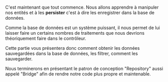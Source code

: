 C'est maintenant que tout commence. Nous allons apprendre à manipuler nos entités et à les **persister** c'est à dire les enregistrer dans la base de données.

Comme la base de données est un système puissant, il nous permet de lui laisser faire un certains nombres de traitements que nous devrions théoriquement faire dans le contrôleur.

Cette partie vous présentera donc comment obtenir les données sauvegardées dans la base de données, les filtrer, comment les sauvegarder.

Nous terminerons en présentant le patron de conception "Repository" aussi appelé "Bridge" afin de rendre notre code plus propre et maintenable.
